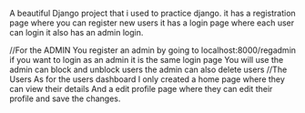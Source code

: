 A beautiful Django project that i used to practice django.
it has a registration page where you can register new users
it has a login page where each user can login
it also has an admin login.

//For the ADMIN
You register an admin by going to localhost:8000/regadmin
if you want to login as an admin it is the same login page You will use
the admin can block and unblock users
the admin can also delete users
//The Users
As for the users dashboard I only created a home page where they can view their details 
And a edit profile page where they can edit their profile and save the changes.

